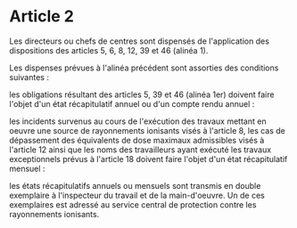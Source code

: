 # Article 2

Les directeurs ou chefs de centres sont dispensés de l'application des dispositions des articles 5, 6, 8, 12, 39 et 46 (alinéa 1).

Les dispenses prévues à l'alinéa précédent sont assorties des conditions suivantes :

les obligations résultant des articles 5, 39 et 46 (alinéa 1er) doivent faire l'objet d'un état récapitulatif annuel ou d'un compte rendu annuel :

les incidents survenus au cours de l'exécution des travaux mettant en oeuvre une source de rayonnements ionisants visés à l'article 8, les cas de dépassement des équivalents de dose maximaux admissibles visés à l'article 12 ainsi que les noms des travailleurs ayant exécuté les travaux exceptionnels prévus à l'article 18 doivent faire l'objet d'un état récapitulatif mensuel :

les états récapitulatifs annuels ou mensuels sont transmis en double exemplaire à l'inspecteur du travail et de la main-d'oeuvre. Un de ces exemplaires est adressé au service central de protection contre les rayonnements ionisants.
